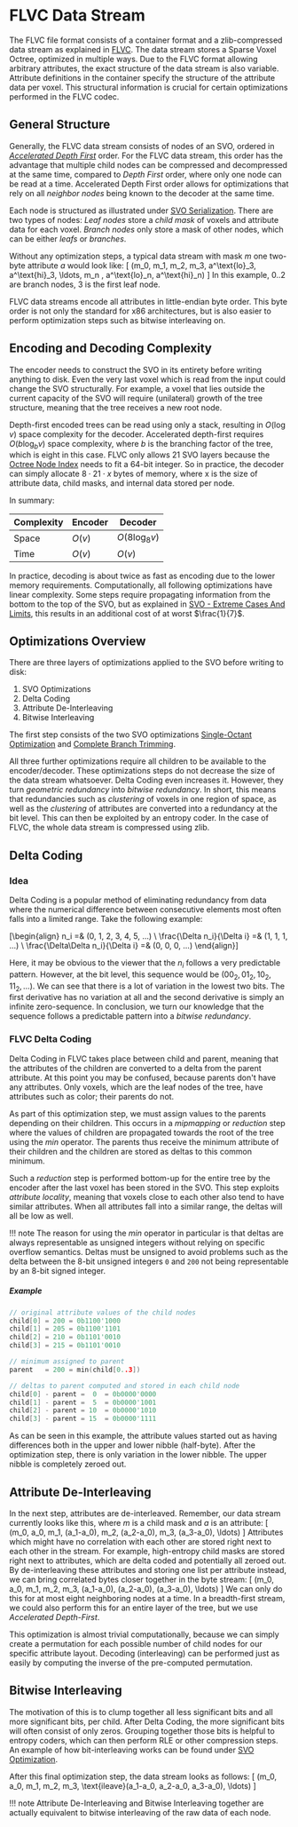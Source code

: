# FLVC Data Stream

The FLVC file format consists of a container format and a zlib-compressed data stream as explained in [FLVC](flvc.md).
The data stream stores a Sparse Voxel Octree, optimized in multiple ways.
Due to the FLVC format allowing arbitrary attributes, the exact structure of the data stream is also variable.
Attribute definitions in the container specify the structure of the attribute data per voxel.
This structural information is crucial for certain optimizations performed in the FLVC codec.



## General Structure

Generally, the FLVC data stream consists of nodes of an SVO, ordered in
[*Accelerated Depth First*](../svo/svo.md#acc-depth-first) order.
For the FLVC data stream, this order has the advantage that multiple child nodes can be compressed and decompressed at
the same time, compared to *Depth First* order, where only one node can be read at a time.
Accelerated Depth First order allows for optimizations that rely on all *neighbor nodes* being known to the decoder
at the same time.

Each node is structured as illustrated under [SVO Serialization](../svo/svo.md#serialization).
There are two types of nodes: 
*Leaf nodes* store a *child mask* of voxels and attribute data for each voxel.
*Branch nodes* only store a mask of other nodes, which can be either *leafs* or *branches*.


Without any optimization steps, a typical data stream with mask $m$ one two-byte attribute $a$ would look like:
\[
(m_0, m_1, m_2, m_3, a^\text{lo}_3, a^\text{hi}_3, \ldots, m_n , a^\text{lo}_n, a^\text{hi}_n)
\]
In this example, $0..2$ are branch nodes, $3$ is the first leaf node.

FLVC data streams encode all attributes in little-endian byte order.
This byte order is not only the standard for x86 architectures, but is also easier to perform optimization steps such
as bitwise interleaving on.

## Encoding and Decoding Complexity

The encoder needs to construct the SVO in its entirety before writing anything to disk.
Even the very last voxel which is read from the input could change the SVO structurally.
For example, a voxel that lies outside the current capacity of the SVO will require (unilateral) growth of the tree
structure, meaning that the tree receives a new root node.

Depth-first encoded trees can be read using only a stack, resulting in $O(\log{v})$ space complexity for the decoder.
Accelerated depth-first requires $O(b \log_b{v} )$ space complexity, where $b$ is the branching factor of the tree,
which is eight in this case.
FLVC only allows 21 SVO layers because the [Octree Node Index](../svo/construction.md#octree-node-index) needs to fit
a 64-bit integer.
So in practice, the decoder can simply allocate $8 \cdot 21 \cdot x$ bytes of memory, where x is the size of
attribute data, child masks, and internal data stored per node.

In summary:

| Complexity | Encoder | Decoder |
| ----- | ----- | ----- |
| Space | $O(v)$ | $O(8 \log_8{v})$
| Time  | $O(v)$ | $O(v)$

In practice, decoding is about twice as fast as encoding due to the lower memory requirements.
Computationally, all following optimizations have linear complexity.
Some steps require propagating information from the bottom to the top of the SVO, but as explained in
[SVO - Extreme Cases And Limits](../svo/svo.md#extreme-cases-and-limits), this results in an additional cost of at worst
$\frac{1}{7}$.

## Optimizations Overview

There are three layers of optimizations applied to the SVO before writing to disk:

1. SVO Optimizations
2. Delta Coding
3. Attribute De-Interleaving
4. Bitwise Interleaving

The first step consists of the two SVO optimizations [Single-Octant Optimization](../svo/optimization.md#single-octant)
and [Complete Branch Trimming](../svo/optimization.md#complete).

All three further optimizations require all children to be available to the encoder/decoder.
These optimizations steps do not decrease the size of the data stream whatsoever.
Delta Coding even increases it.
However, they turn *geometric redundancy* into *bitwise redundancy*.
In short, this means that redundancies such as *clustering* of voxels in one region of space, as well as the
*clustering* of attributes are converted into a redundancy at the bit level.
This can then be exploited by an entropy coder.
In the case of FLVC, the whole data stream is compressed using zlib.

## Delta Coding

### Idea

Delta Coding is a popular method of eliminating redundancy from data where the numerical difference between consecutive
elements most often falls into a limited range.
Take the following example:

\[\begin{align}
n_i =& (0, 1, 2, 3, 4, 5, ...) \\
\frac{\Delta n_i}{\Delta i} =& (1, 1, 1, ...) \\
\frac{\Delta\Delta n_i}{\Delta i} =& (0, 0, 0, ...)
\end{align}\]

Here, it may be obvious to the viewer that the $n_i$ follows a very predictable pattern.
However, at the bit level, this sequence would be $(00_2, 01_2, 10_2, 11_2, \ldots)$.
We can see that there is a lot of variation in the lowest two bits.
The first derivative has no variation at all and the second derivative is simply an infinite zero-sequence.
In conclusion, we turn our knowledge that the sequence follows a predictable pattern into a *bitwise redundancy*.

### FLVC Delta Coding

Delta Coding in FLVC takes place between child and parent, meaning that the attributes of the children are converted to
a delta from the parent attribute.
At this point you may be confused, because parents don't have any attributes.
Only voxels, which are the leaf nodes of the tree, have attributes such as color; their parents do not.

As part of this optimization step, we must assign values to the parents depending on their children.
This occurs in a *mipmapping* or *reduction* step where the values of children are propagated towards the root of the
tree using the $min$ operator.
The parents thus receive the minimum attribute of their children and the children are stored as deltas to this common
minimum.

Such a *reduction* step is performed bottom-up for the entire tree by the encoder after the last voxel has been stored
in the SVO.
This step exploits *attribute locality*, meaning that voxels close to each other also tend to have similar attributes.
When all attributes fall into a similar range, the deltas will all be low as well.

!!! note
    The reason for using the $min$ operator in particular is that deltas are always representable as unsigned integers
    without relying on specific overflow semantics.
    Deltas must be unsigned to avoid problems such as the delta between the 8-bit unsigned integers `0` and `200` not
    being representable by an 8-bit signed integer.

##### Example
```cpp
// original attribute values of the child nodes
child[0] = 200 = 0b1100'1000
child[1] = 205 = 0b1100'1101
child[2] = 210 = 0b1101'0010
child[3] = 215 = 0b1101'0010

// minimum assigned to parent
parent   = 200 = min(child[0..3])

// deltas to parent computed and stored in each child node
child[0] - parent =  0  = 0b0000'0000
child[1] - parent =  5  = 0b0000'1001
child[2] - parent = 10  = 0b0000'1010
child[3] - parent = 15  = 0b0000'1111
```

As can be seen in this example, the attribute values started out as having differences both in the upper and lower
nibble (half-byte).
After the optimization step, there is only variation in the lower nibble.
The upper nibble is completely zeroed out.

## Attribute De-Interleaving

In the next step, attributes are de-interleaved.
Remember, our data stream currently looks like this, where $m$ is a child mask and $a$ is an attribute:
\[
(m_0, a_0, m_1, (a_1-a_0), m_2, (a_2-a_0), m_3, (a_3-a_0), \ldots)
\]
Attributes which might have no correlation with each other are stored right next to each other in the stream.
For example, high-entropy child masks are stored right next to attributes, which are delta coded and potentially
all zeroed out.
By de-interleaving these attributes and storing one list per attribute instead, we can bring correlated bytes closer
together in the byte stream:
\[
(m_0, a_0, m_1, m_2, m_3, (a_1-a_0), (a_2-a_0), (a_3-a_0), \ldots)
\]
We can only do this for at most eight neighboring nodes at a time.
In a breadth-first stream, we could also perform this for an entire layer of the tree, but we use *Accelerated
Depth-First*.

This optimization is almost trivial computationally, because we can simply create a permutation for each possible
number of child nodes for our specific attribute layout.
Decoding (interleaving) can be performed just as easily by computing the inverse of the pre-computed permutation.

## Bitwise Interleaving

The motivation of this is to clump together all less significant bits and all more significant bits, per child.
After Delta Coding, the more significant bits will often consist of only zeros.
Grouping together those bits is helpful to entropy coders, which can then perform RLE or other compression steps.
An example of how bit-interleaving works can be found under [SVO Optimization](../svo/optimization.md#examples).

After this final optimization step, the data stream looks as follows:
\[
(m_0, a_0, m_1, m_2, m_3, \text{ileave}(a_1-a_0, a_2-a_0, a_3-a_0), \ldots)
\]

!!! note
    Attribute De-Interleaving and Bitwise Interleaving together are actually equivalent to bitwise interleaving of
    the raw data of each node.
